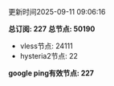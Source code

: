 更新时间2025-09-11 09:06:16

**总订阅: 227**
**总节点: 50190**
- vless节点: 24111
- hysteria2节点: 22

**google ping有效节点: 227**
